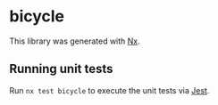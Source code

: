 # bicycle

This library was generated with [Nx](https://nx.dev).

## Running unit tests

Run `nx test bicycle` to execute the unit tests via [Jest](https://jestjs.io).
